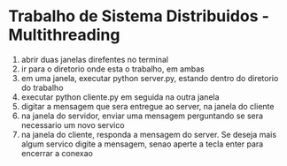 <h1>Trabalho de Sistema Distribuidos - Multithreading</h1>

<ol>
    <li>abrir duas janelas direfentes no terminal</li>
    <li>ir para o diretorio onde esta o trabalho, em ambas</li>
    <li>em uma janela, executar python server.py, estando dentro do diretorio do trabalho</li>
    <li>executar python cliente.py em seguida na outra janela</li>
    <li>digitar a mensagem que sera entregue ao server, na janela do cliente</li>
    <li>na janela do servidor, enviar uma mensagem perguntando se sera necessario um novo servico </li>
    <li>na janela do cliente, responda a mensagem do server. Se deseja mais algum servico digite a mensagem, senao aperte a tecla enter para encerrar a conexao</li>
</ol>

